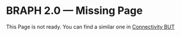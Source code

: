 # BRAPH 2.0 — Missing Page

This Page is not ready. You can find a similar one in [Connectivity BUT](../tut_a_con_but)
